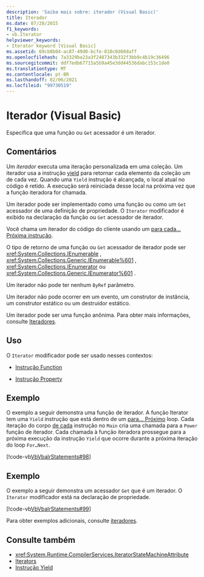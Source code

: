 ```yaml
---
description: 'Saiba mais sobre: iterador (Visual Basic)'
title: Iterador
ms.date: 07/20/2015
f1_keywords:
- vb.Iterator
helpviewer_keywords:
- Iterator keyword [Visual Basic]
ms.assetid: 69cb0b04-ac87-49d0-bcfe-810c0d60daff
ms.openlocfilehash: 7a3329ba23a3f2487343b332f3bb9c4b19c36496
ms.sourcegitcommit: ddf7edb67715a5b9a45e3dd44536dabc153c1de0
ms.translationtype: MT
ms.contentlocale: pt-BR
ms.lasthandoff: 02/06/2021
ms.locfileid: "99730519"
---
```

# <a name="iterator-visual-basic"></a>Iterador (Visual Basic)

Especifica que uma função ou `Get` acessador é um iterador.  
  
## <a name="remarks"></a>Comentários  

 Um *iterador* executa uma iteração personalizada em uma coleção. Um iterador usa a instrução [yield](../statements/yield-statement.md) para retornar cada elemento da coleção um de cada vez. Quando uma `Yield` instrução é alcançada, o local atual no código é retido. A execução será reiniciada desse local na próxima vez que a função iteradora for chamada.  
  
 Um iterador pode ser implementado como uma função ou como um `Get` acessador de uma definição de propriedade. O `Iterator` modificador é exibido na declaração da função ou `Get` acessador de iterador.  
  
 Você chama um iterador do código do cliente usando um [para cada... Próxima instrução](../statements/for-each-next-statement.md).  
  
 O tipo de retorno de uma função ou `Get` acessador de iterador pode ser <xref:System.Collections.IEnumerable> , <xref:System.Collections.Generic.IEnumerable%601> , <xref:System.Collections.IEnumerator> ou <xref:System.Collections.Generic.IEnumerator%601> .  
  
 Um iterador não pode ter nenhum `ByRef` parâmetro.  
  
 Um iterador não pode ocorrer em um evento, um construtor de instância, um construtor estático ou um destruidor estático.  
  
 Um iterador pode ser uma função anônima. Para obter mais informações, consulte [Iteradores](../../programming-guide/concepts/iterators.md).  
  
## <a name="usage"></a>Uso  

 O `Iterator` modificador pode ser usado nesses contextos:  
  
- [Instrução Function](../statements/function-statement.md)  
  
- [Instrução Property](../statements/property-statement.md)  
  
## <a name="example"></a>Exemplo  

 O exemplo a seguir demonstra uma função de iterador. A função Iterator tem uma `Yield` instrução que está dentro de um [para... Próximo](../statements/for-next-statement.md) loop. Cada iteração do corpo [de cada](../statements/for-each-next-statement.md) instrução no `Main` cria uma chamada para a `Power` função de iterador. Cada chamada à função iteradora prossegue para a próxima execução da instrução `Yield` que ocorre durante a próxima iteração do loop `For…Next`.  
  
 [!code-vb[VbVbalrStatements#98](~/samples/snippets/visualbasic/VS_Snippets_VBCSharp/VbVbalrStatements/VB/Class2.vb#98)]  
  
## <a name="example"></a>Exemplo  

 O exemplo a seguir demonstra um acessador `Get` que é um iterador. O `Iterator` modificador está na declaração de propriedade.  
  
 [!code-vb[VbVbalrStatements#99](~/samples/snippets/visualbasic/VS_Snippets_VBCSharp/VbVbalrStatements/VB/Class2.vb#99)]  
  
 Para obter exemplos adicionais, consulte [iteradores](../../programming-guide/concepts/iterators.md).  
  
## <a name="see-also"></a>Consulte também

- <xref:System.Runtime.CompilerServices.IteratorStateMachineAttribute>
- [Iterators](../../programming-guide/concepts/iterators.md)
- [Instrução Yield](../statements/yield-statement.md)
